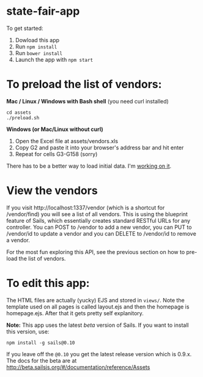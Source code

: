 # state-fair-app

To get started:

1. Dowload this app
1. Run `npm install`
1. Run `bower install`
1. Launch the app with `npm start`

# To preload the list of vendors:

**Mac / Linux / Windows with Bash shell**
(you need curl installed)

    cd assets
    ./preload.sh

**Windows (or Mac/Linux without curl)**

1. Open the Excel file at assets/vendors.xls
1. Copy G2 and paste it into your browser's address bar and hit enter
1. Repeat for cells G3-G158 (sorry)

There has to be a better way to load initial data. I'm [working on it](http://stackoverflow.com/questions/24090135/loading-data-fixtures-the-first-time-a-sails-js-app-is-lifted).

# View the vendors

If you visit http://localhost:1337/vendor (which is a shortcut for /vendor/find) you will see a list of all vendors. 
This is using the blueprint feature of Sails, which essentially creates standard RESTful URLs for any controller. You can POST to /vendor to add a new vendor, you can PUT to /vendor/id to update a vendor and you can DELETE to /vendor/id to remove a vendor.

For the most fun exploring this API, see the previous section on how to pre-load the list of vendors.

# To edit this app:

The HTML files are actually (yucky) EJS and stored in `views/`. Note the template used on all pages is called layout.ejs and then the homepage is homepage.ejs. After that it gets pretty self explanitory.

**Note:** This app uses the latest *beta* version of Sails. If you want to install this version, use:

    npm install -g sails@0.10

If you leave off the `@0.10` you get the latest release version which is 0.9.x. The docs for the beta are at http://beta.sailsjs.org/#/documentation/reference/Assets

